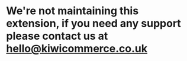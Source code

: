 # We're not maintaining this extension, if you need any support please contact us at hello@kiwicommerce.co.uk
